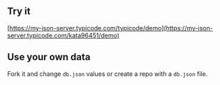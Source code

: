 ## Try it

[https://my-json-server.typicode.com/typicode/demo](https://my-json-server.typicode.com/kata96451/demo)

## Use your own data

Fork it and change `db.json` values or create a repo with a `db.json` file.
